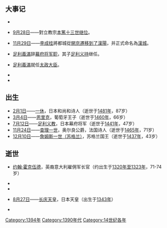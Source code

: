 ## 大事记

  -
  - [9月28日](../Page/9月28日.md "wikilink")——對立教宗[本篤十三世继位](https://zh.wikipedia.org/wiki/本篤十三世_\(對立教宗\) "wikilink")。

  - [11月29日](../Page/11月29日.md "wikilink")——[李成桂](../Page/李成桂.md "wikilink")將都城從[開京遷移到了漢陽](https://zh.wikipedia.org/wiki/開京 "wikilink")，并正式命名為[漢城](../Page/首爾.md "wikilink")。

  - [足利義滿](../Page/足利義滿.md "wikilink")辞[幕府将军职](https://zh.wikipedia.org/wiki/幕府将军 "wikilink")，其子[足利义持](../Page/足利义持.md "wikilink")继任。

  - [足利義滿](../Page/足利義滿.md "wikilink")就任[太政大臣](../Page/太政大臣.md "wikilink")。

  -
  -
## 出生

  - [2月1日](../Page/2月1日.md "wikilink")——[一休](../Page/一休.md "wikilink")，日本和尚和诗人（逝世于[1481年](https://zh.wikipedia.org/wiki/1481年 "wikilink")，87岁）
  - [3月4日](../Page/3月4日.md "wikilink")——[恩里克](../Page/恩里克_\(航海家\).md "wikilink")，葡萄牙王子（逝世于[1460年](https://zh.wikipedia.org/wiki/1460年 "wikilink")，66岁）
  - [7月12日](https://zh.wikipedia.org/wiki/7月12日 "wikilink")——[足利义教](../Page/足利义教.md "wikilink")，日本幕府将军（逝世于[1441年](https://zh.wikipedia.org/wiki/1441年 "wikilink")，47岁）
  - [11月24日](../Page/11月24日.md "wikilink")——[查理一世](../Page/查理一世_\(奥尔良公爵\).md "wikilink")，奥尔良公爵，法国诗人（逝世于[1465年](https://zh.wikipedia.org/wiki/1465年 "wikilink")，71岁）
  - [12月10日](../Page/12月10日.md "wikilink")——[詹姆斯一世（苏格兰）](../Page/詹姆斯一世_\(苏格兰\).md "wikilink")，苏格兰国王（逝世于[1437年](https://zh.wikipedia.org/wiki/1437年 "wikilink")，43岁）

## 逝世

  - [约翰·霍克伍德](../Page/约翰·霍克伍德.md "wikilink")，英裔意大利雇佣军长官（约出生于[1320年至](https://zh.wikipedia.org/wiki/1320年 "wikilink")[1323年](https://zh.wikipedia.org/wiki/1323年 "wikilink")，71-74岁）

  -
  -
  - [8月27日](../Page/8月27日.md "wikilink")——[长庆天皇](https://zh.wikipedia.org/wiki/长庆天皇 "wikilink")，日本天皇（出生于[1343年](https://zh.wikipedia.org/wiki/1343年 "wikilink")）

  -
[Category:1394年](https://zh.wikipedia.org/wiki/Category:1394年 "wikilink") [Category:1390年代](https://zh.wikipedia.org/wiki/Category:1390年代 "wikilink") [Category:14世纪各年](https://zh.wikipedia.org/wiki/Category:14世纪各年 "wikilink")